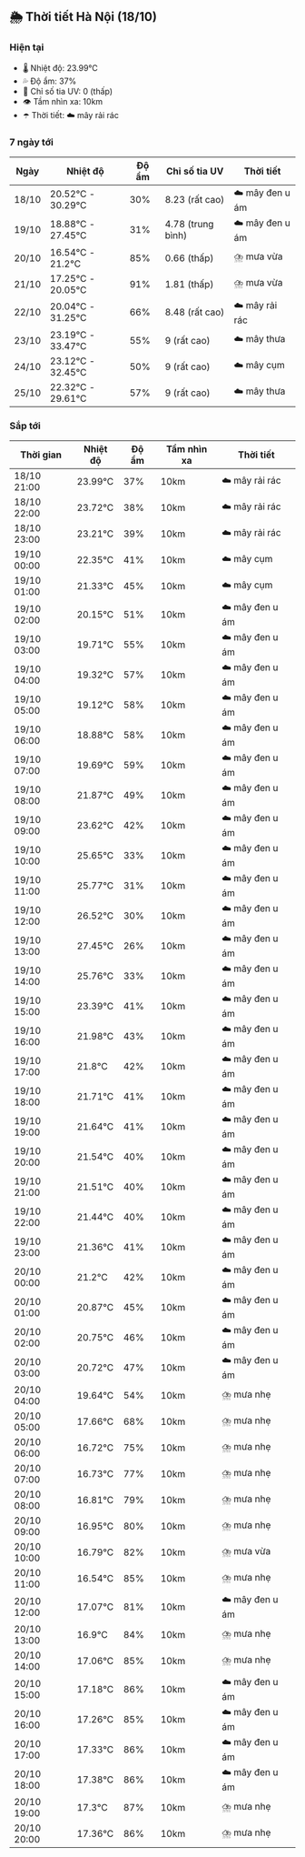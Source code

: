 ## 🌦️ Thời tiết Hà Nội (18/10)

### Hiện tại

- 🌡️ Nhiệt độ: 23.99℃
- 💦 Độ ẩm: 37%
- 🌟 Chỉ số tia UV: 0 (thấp)
- 👁️ Tầm nhìn xa: 10km
- ☂️ Thời tiết: ☁️ mây rải rác

### 7 ngày tới

| Ngày | Nhiệt độ | Độ ẩm | Chỉ số tia UV | Thời tiết |
| --- | --- | --- | --- | --- |
| 18/10 | 20.52℃ - 30.29℃ | 30% | 8.23 (rất cao) | ☁️ mây đen u ám |
| 19/10 | 18.88℃ - 27.45℃ | 31% | 4.78 (trung bình) | ☁️ mây đen u ám |
| 20/10 | 16.54℃ - 21.2℃ | 85% | 0.66 (thấp) | ⛈️ mưa vừa |
| 21/10 | 17.25℃ - 20.05℃ | 91% | 1.81 (thấp) | ⛈️ mưa vừa |
| 22/10 | 20.04℃ - 31.25℃ | 66% | 8.48 (rất cao) | ☁️ mây rải rác |
| 23/10 | 23.19℃ - 33.47℃ | 55% | 9 (rất cao) | ☁️ mây thưa |
| 24/10 | 23.12℃ - 32.45℃ | 50% | 9 (rất cao) | ☁️ mây cụm |
| 25/10 | 22.32℃ - 29.61℃ | 57% | 9 (rất cao) | ☁️ mây thưa |

### Sắp tới

| Thời gian | Nhiệt độ | Độ ẩm | Tầm nhìn xa | Thời tiết |
| --- | --- | --- | --- | --- |
| 18/10 21:00 | 23.99℃ | 37% | 10km | ☁️ mây rải rác |
| 18/10 22:00 | 23.72℃ | 38% | 10km | ☁️ mây rải rác |
| 18/10 23:00 | 23.21℃ | 39% | 10km | ☁️ mây rải rác |
| 19/10 00:00 | 22.35℃ | 41% | 10km | ☁️ mây cụm |
| 19/10 01:00 | 21.33℃ | 45% | 10km | ☁️ mây cụm |
| 19/10 02:00 | 20.15℃ | 51% | 10km | ☁️ mây đen u ám |
| 19/10 03:00 | 19.71℃ | 55% | 10km | ☁️ mây đen u ám |
| 19/10 04:00 | 19.32℃ | 57% | 10km | ☁️ mây đen u ám |
| 19/10 05:00 | 19.12℃ | 58% | 10km | ☁️ mây đen u ám |
| 19/10 06:00 | 18.88℃ | 58% | 10km | ☁️ mây đen u ám |
| 19/10 07:00 | 19.69℃ | 59% | 10km | ☁️ mây đen u ám |
| 19/10 08:00 | 21.87℃ | 49% | 10km | ☁️ mây đen u ám |
| 19/10 09:00 | 23.62℃ | 42% | 10km | ☁️ mây đen u ám |
| 19/10 10:00 | 25.65℃ | 33% | 10km | ☁️ mây đen u ám |
| 19/10 11:00 | 25.77℃ | 31% | 10km | ☁️ mây đen u ám |
| 19/10 12:00 | 26.52℃ | 30% | 10km | ☁️ mây đen u ám |
| 19/10 13:00 | 27.45℃ | 26% | 10km | ☁️ mây đen u ám |
| 19/10 14:00 | 25.76℃ | 33% | 10km | ☁️ mây đen u ám |
| 19/10 15:00 | 23.39℃ | 41% | 10km | ☁️ mây đen u ám |
| 19/10 16:00 | 21.98℃ | 43% | 10km | ☁️ mây đen u ám |
| 19/10 17:00 | 21.8℃ | 42% | 10km | ☁️ mây đen u ám |
| 19/10 18:00 | 21.71℃ | 41% | 10km | ☁️ mây đen u ám |
| 19/10 19:00 | 21.64℃ | 41% | 10km | ☁️ mây đen u ám |
| 19/10 20:00 | 21.54℃ | 40% | 10km | ☁️ mây đen u ám |
| 19/10 21:00 | 21.51℃ | 40% | 10km | ☁️ mây đen u ám |
| 19/10 22:00 | 21.44℃ | 40% | 10km | ☁️ mây đen u ám |
| 19/10 23:00 | 21.36℃ | 41% | 10km | ☁️ mây đen u ám |
| 20/10 00:00 | 21.2℃ | 42% | 10km | ☁️ mây đen u ám |
| 20/10 01:00 | 20.87℃ | 45% | 10km | ☁️ mây đen u ám |
| 20/10 02:00 | 20.75℃ | 46% | 10km | ☁️ mây đen u ám |
| 20/10 03:00 | 20.72℃ | 47% | 10km | ☁️ mây đen u ám |
| 20/10 04:00 | 19.64℃ | 54% | 10km | ⛈️ mưa nhẹ |
| 20/10 05:00 | 17.66℃ | 68% | 10km | ⛈️ mưa nhẹ |
| 20/10 06:00 | 16.72℃ | 75% | 10km | ⛈️ mưa nhẹ |
| 20/10 07:00 | 16.73℃ | 77% | 10km | ⛈️ mưa nhẹ |
| 20/10 08:00 | 16.81℃ | 79% | 10km | ⛈️ mưa nhẹ |
| 20/10 09:00 | 16.95℃ | 80% | 10km | ⛈️ mưa nhẹ |
| 20/10 10:00 | 16.79℃ | 82% | 10km | ⛈️ mưa vừa |
| 20/10 11:00 | 16.54℃ | 85% | 10km | ⛈️ mưa nhẹ |
| 20/10 12:00 | 17.07℃ | 81% | 10km | ☁️ mây đen u ám |
| 20/10 13:00 | 16.9℃ | 84% | 10km | ⛈️ mưa nhẹ |
| 20/10 14:00 | 17.06℃ | 85% | 10km | ⛈️ mưa nhẹ |
| 20/10 15:00 | 17.18℃ | 86% | 10km | ☁️ mây đen u ám |
| 20/10 16:00 | 17.26℃ | 85% | 10km | ☁️ mây đen u ám |
| 20/10 17:00 | 17.33℃ | 86% | 10km | ☁️ mây đen u ám |
| 20/10 18:00 | 17.38℃ | 86% | 10km | ☁️ mây đen u ám |
| 20/10 19:00 | 17.3℃ | 87% | 10km | ⛈️ mưa nhẹ |
| 20/10 20:00 | 17.36℃ | 86% | 10km | ⛈️ mưa nhẹ |

